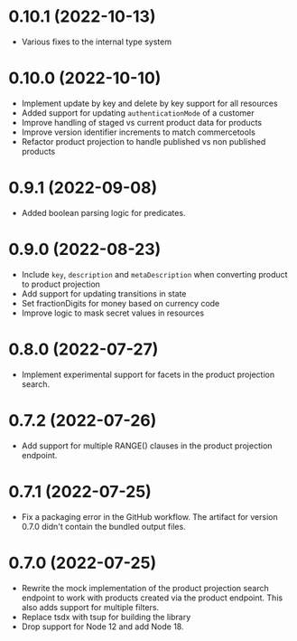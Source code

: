 # 0.10.1 (2022-10-13)
- Various fixes to the internal type system

# 0.10.0 (2022-10-10)
- Implement update by key and delete by key support for all resources
- Added support for updating `authenticationMode` of a customer
- Improve handling of staged vs current product data for products
- Improve version identifier increments to match commercetools
- Refactor product projection to handle published vs non published products

# 0.9.1 (2022-09-08)
- Added boolean parsing logic for predicates.

# 0.9.0 (2022-08-23)
- Include `key`, `description` and `metaDescription` when converting product to product projection
- Add support for updating transitions in state
- Set fractionDigits for money based on currency code
- Improve logic to mask secret values in resources

# 0.8.0 (2022-07-27)
- Implement experimental support for facets in the product projection search.

# 0.7.2 (2022-07-26)
- Add support for multiple RANGE() clauses in the product projection endpoint.

# 0.7.1 (2022-07-25)
- Fix a packaging error in the GitHub workflow. The artifact for version 0.7.0 didn't contain the bundled output files.

# 0.7.0 (2022-07-25)
- Rewrite the mock implementation of the product projection search endpoint to work with products created via the product endpoint. This also adds support for multiple filters.
- Replace tsdx with tsup for building the library
- Drop support for Node 12 and add Node 18.

